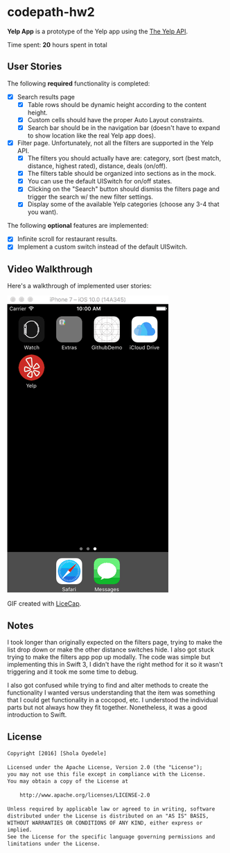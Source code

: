 # codepath-hw2

**Yelp App** is a prototype of the Yelp app using the [The Yelp API](https://www.yelp.com/developers/documentation/v2/search_api).

Time spent: **20** hours spent in total

## User Stories

The following **required** functionality is completed:

- [x] Search results page
   - [x] Table rows should be dynamic height according to the content height.
   - [x] Custom cells should have the proper Auto Layout constraints.
   - [x] Search bar should be in the navigation bar (doesn't have to expand to show location like the real Yelp app does).
- [x] Filter page. Unfortunately, not all the filters are supported in the Yelp API.
   - [x] The filters you should actually have are: category, sort (best match, distance, highest rated), distance, deals (on/off).
   - [x] The filters table should be organized into sections as in the mock.
   - [x] You can use the default UISwitch for on/off states.
   - [x] Clicking on the "Search" button should dismiss the filters page and trigger the search w/ the new filter settings.
   - [x] Display some of the available Yelp categories (choose any 3-4 that you want).
   
The following **optional** features are implemented:

- [x] Infinite scroll for restaurant results.
- [x] Implement a custom switch instead of the default UISwitch.

## Video Walkthrough 

Here's a walkthrough of implemented user stories:

![Video Walkthrough](yelp.gif)

GIF created with [LiceCap](http://www.cockos.com/licecap/).

## Notes

I took longer than originally expected on the filters page, trying to make the list drop down or make the other distance switches hide. I also got stuck trying to make the filters app pop up modally. The code was simple but implementing this in Swift 3, I didn't have the right method for it so it wasn't triggering and it took me some time to debug.

I also got confused while trying to find and alter methods to create the functionality I wanted versus understanding that the item was something that I could get functionality in a cocopod, etc. I understood the individual parts but not always how they fit together. Nonetheless, it was a good introduction to Swift.


## License

    Copyright [2016] [Shola Oyedele]

    Licensed under the Apache License, Version 2.0 (the "License");
    you may not use this file except in compliance with the License.
    You may obtain a copy of the License at

        http://www.apache.org/licenses/LICENSE-2.0

    Unless required by applicable law or agreed to in writing, software
    distributed under the License is distributed on an "AS IS" BASIS,
    WITHOUT WARRANTIES OR CONDITIONS OF ANY KIND, either express or implied.
    See the License for the specific language governing permissions and
    limitations under the License.
    
    
